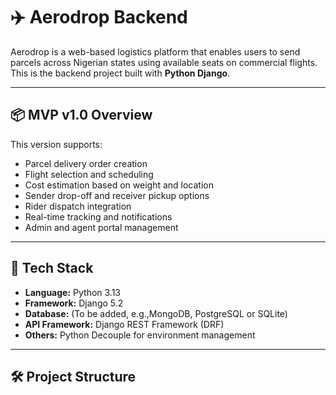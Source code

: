 # ✈️ Aerodrop Backend

Aerodrop is a web-based logistics platform that enables users to send parcels across Nigerian states using available seats on commercial flights. This is the backend project built with **Python Django**.

---

## 📦 MVP v1.0 Overview

This version supports:
- Parcel delivery order creation
- Flight selection and scheduling
- Cost estimation based on weight and location
- Sender drop-off and receiver pickup options
- Rider dispatch integration
- Real-time tracking and notifications
- Admin and agent portal management

---

## 🚀 Tech Stack

- **Language:** Python 3.13
- **Framework:** Django 5.2
- **Database:** (To be added, e.g.,MongoDB, PostgreSQL or SQLite)
- **API Framework:** Django REST Framework (DRF)
- **Others:** Python Decouple for environment management

---

## 🛠 Project Structure

